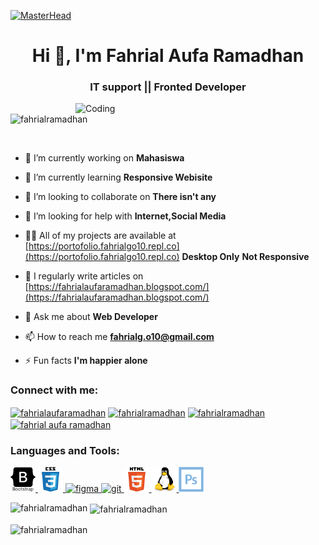 [![MasterHead](https://user-images.githubusercontent.com/74038190/213910845-af37a709-8995-40d6-be59-724526e3c3d7.gif)](https://fahrialramadhan.github.io)
<h1 align="center">Hi 👋, I'm Fahrial Aufa Ramadhan</h1>
<h3 align="center">IT support || Fronted Developer</h3>
<img alt="Coding" width="400" align="right" src="https://user-images.githubusercontent.com/74038190/219923809-b86dc415-a0c2-4a38-bc88-ad6cf06395a8.gif">

<p align="left"> <img src="https://komarev.com/ghpvc/?username=fahrialramadhan&label=Profile%20views&color=0e75b6&style=flat" alt="fahrialramadhan" /> </p>

<p align="left"> <a href="https://twitter.com/" target="blank"><img src="https://img.shields.io/twitter/follow/?logo=twitter&style=for-the-badge" alt="" /></a> </p>

- 🔭 I’m currently working on **Mahasiswa**

- 🌱 I’m currently learning **Responsive Webisite**

- 👯 I’m looking to collaborate on **There isn't any**

- 🤝 I’m looking for help with **Internet,Social Media**

- 👨‍💻 All of my projects are available at [https://portofolio.fahrialgo10.repl.co](https://portofolio.fahrialgo10.repl.co) **Desktop Only** **Not Responsive**

- 📝 I regularly write articles on [https://fahrialaufaramadhan.blogspot.com/](https://fahrialaufaramadhan.blogspot.com/)

- 💬 Ask me about **Web Developer**

- 📫 How to reach me **fahrialg.o10@gmail.com**

- ⚡ Fun facts **I'm happier alone**

<h3 align="left">Connect with me:</h3>
<p align="left">
<a href="https://linkedin.com/in/fahrialaufaramadhan" target="blank"><img align="center" src="https://raw.githubusercontent.com/rahuldkjain/github-profile-readme-generator/master/src/images/icons/Social/linked-in-alt.svg" alt="fahrialaufaramadhan" height="30" width="40" /></a>
<a href="https://fb.com/fahrialramadhan" target="blank"><img align="center" src="https://raw.githubusercontent.com/rahuldkjain/github-profile-readme-generator/master/src/images/icons/Social/facebook.svg" alt="fahrialramadhan" height="30" width="40" /></a>
<a href="https://instagram.com/fahrialramadhan" target="blank"><img align="center" src="https://raw.githubusercontent.com/rahuldkjain/github-profile-readme-generator/master/src/images/icons/Social/instagram.svg" alt="fahrialramadhan" height="30" width="40" /></a>
<a href="https://www.youtube.com/c/fahrial aufa ramadhan" target="blank"><img align="center" src="https://raw.githubusercontent.com/rahuldkjain/github-profile-readme-generator/master/src/images/icons/Social/youtube.svg" alt="fahrial aufa ramadhan" height="30" width="40" /></a>
</p>

<h3 align="left">Languages and Tools:</h3>
<p align="left"> <a href="https://getbootstrap.com" target="_blank" rel="noreferrer"> <img src="https://raw.githubusercontent.com/devicons/devicon/master/icons/bootstrap/bootstrap-plain-wordmark.svg" alt="bootstrap" width="40" height="40"/> </a> <a href="https://www.w3schools.com/css/" target="_blank" rel="noreferrer"> <img src="https://raw.githubusercontent.com/devicons/devicon/master/icons/css3/css3-original-wordmark.svg" alt="css3" width="40" height="40"/> </a> <a href="https://www.figma.com/" target="_blank" rel="noreferrer"> <img src="https://www.vectorlogo.zone/logos/figma/figma-icon.svg" alt="figma" width="40" height="40"/> </a> <a href="https://git-scm.com/" target="_blank" rel="noreferrer"> <img src="https://www.vectorlogo.zone/logos/git-scm/git-scm-icon.svg" alt="git" width="40" height="40"/> </a> <a href="https://www.w3.org/html/" target="_blank" rel="noreferrer"> <img src="https://raw.githubusercontent.com/devicons/devicon/master/icons/html5/html5-original-wordmark.svg" alt="html5" width="40" height="40"/> </a> <a href="https://www.linux.org/" target="_blank" rel="noreferrer"> <img src="https://raw.githubusercontent.com/devicons/devicon/master/icons/linux/linux-original.svg" alt="linux" width="40" height="40"/> </a> <a href="https://www.photoshop.com/en" target="_blank" rel="noreferrer"> <img src="https://raw.githubusercontent.com/devicons/devicon/master/icons/photoshop/photoshop-line.svg" alt="photoshop" width="40" height="40"/> </a> </p>

<p><img align="left" src="https://github-readme-stats.vercel.app/api/top-langs?username=fahrialramadhan&show_icons=true&locale=en&layout=compact" alt="fahrialramadhan" /></p>

<p>&nbsp;<img align="center" src="https://github-readme-stats.vercel.app/api?username=fahrialramadhan&show_icons=true&locale=en" alt="fahrialramadhan" /></p>

<p><img align="center" src="https://github-readme-streak-stats.herokuapp.com/?user=fahrialramadhan&" alt="fahrialramadhan" /></p>
